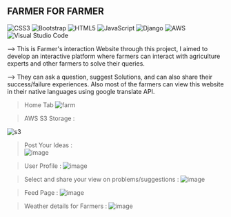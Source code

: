## FARMER FOR FARMER
![CSS3](https://img.shields.io/badge/css3-%231572B6.svg?style=for-the-badge&logo=css3&logoColor=white)   ![Bootstrap](https://img.shields.io/badge/bootstrap-%238511FA.svg?style=for-the-badge&logo=bootstrap&logoColor=white) ![HTML5](https://img.shields.io/badge/html5-%23E34F26.svg?style=for-the-badge&logo=html5&logoColor=white)  ![JavaScript](https://img.shields.io/badge/javascript-%23323330.svg?style=for-the-badge&logo=javascript&logoColor=%23F7DF1E) ![Django](https://img.shields.io/badge/django-%23092E20.svg?style=for-the-badge&logo=django&logoColor=white) ![AWS](https://img.shields.io/badge/AWS-%23FF9900.svg?style=for-the-badge&logo=amazon-aws&logoColor=white) ![Visual Studio Code](https://img.shields.io/badge/Visual%20Studio%20Code-0078d7.svg?style=for-the-badge&logo=visual-studio-code&logoColor=white)

--> This is Farmer's interaction Website through this project, I aimed to develop an interactive platform where farmers can interact with agriculture experts and other farmers to solve their queries. 

--> They can ask a question, suggest Solutions, and can also share their success/failure experiences. Also most of the farmers can view this website in their native languages using google translate API.



> Home Tab
![farm](https://user-images.githubusercontent.com/68388179/125942131-798d62cc-f93c-4d6d-ab7c-c9f03e78802a.png)

> AWS S3 Storage : 

![s3](https://github.com/Naaru-01/FarmerForFarmer/assets/68388179/e4082053-9eca-4382-acc5-62a9012b6b28)

 >Post Your Ideas :  
![image](https://github.com/Naaru-01/FarmerForFarmer/assets/68388179/f367a960-7fb1-4562-b9b6-2ea44429ae90)

 >  User Profile : 
![image](https://github.com/Naaru-01/FarmerForFarmer/assets/68388179/8ce30ec2-7471-4f7c-9316-206d3188da1a)

> Select and share your view on problems/suggestions : 
![image](https://github.com/Naaru-01/FarmerForFarmer/assets/68388179/8cec4d97-517b-45a2-83c1-d23d1c711927)

> Feed Page :
> ![image](https://github.com/Naaru-01/FarmerForFarmer/assets/68388179/6f2589e3-d6c8-43b2-8e9c-9ece82bb1909)


>Weather details for Farmers : 
![image](https://github.com/Naaru-01/FarmerForFarmer/assets/68388179/a027fc9a-1fe5-4ad1-92ab-7b8ae550d606)





